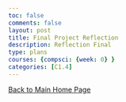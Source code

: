 ```yaml
---
toc: false
comments: false
layout: post
title: Final Project Reflection
description: Reflection Final
type: plans
courses: {compsci: {week: 0} }
categories: [C1.4]
---
```


[Back to Main Home Page](http://0.0.0.0:4200/student/)

